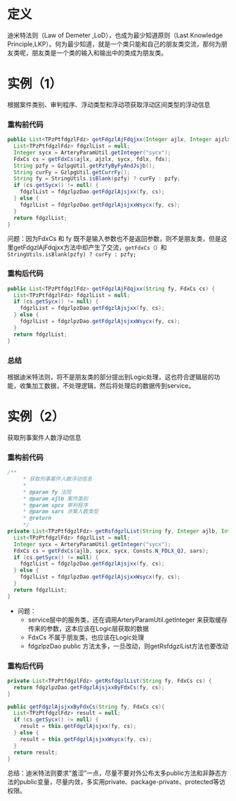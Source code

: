 # 定义
迪米特法则（Law of Demeter ,LoD），也成为最少知道原则（Last Knowledge Principle,LKP）。何为最少知道，就是一个类只能和自己的朋友类交流，那何为朋友类呢，朋友类是一个类的输入和输出中的类成为朋友类。

# 实例（1）
根据案件类别、审判程序、浮动类型和浮动项获取浮动区间类型的浮动信息

### 重构前代码

```java
public List<TPzPtfdgzlFdz> getFdgzlAjFdqjxx(Integer ajlx, Integer ajzlx, Integer fdlx, Integer fdx) {
  List<TPzPtfdgzlFdz> fdgzlList = null;
  Integer sycx = ArteryParamUtil.getInteger("sycx");
  FdxCs cs = getFdxCs(ajlx, ajzlx, sycx, fdlx, fdx);
  String pzfy = GzlpgUtil.getPzfyByFyAndJsjb();
  String curFy = GzlpgUtil.getCurrFy();
  String fy = StringUtils.isBlank(pzfy) ? curFy : pzfy;
  if (cs.getSycx() != null) {
    fdgzlList = fdgzlpzDao.getFdgzlAjsjxx(fy, cs);
  } else {
    fdgzlList = fdgzlpzDao.getFdgzlAjsjxxWsycx(fy, cs);
  }
  return fdgzlList;
}
```

问题：因为FdxCs 和 fy 既不是输入参数也不是返回参数，则不是朋友类，但是这里getFdgzlAjFdqjxx方法中却产生了交流，`getFdxCs（）`和`StringUtils.isBlank(pzfy) ? curFy : pzfy;`

### 重构后代码

```java
public List<TPzPtfdgzlFdz> getFdgzlAjFdqjxx(String fy, FdxCs cs) {
  List<TPzPtfdgzlFdz> fdgzlList = null;
  if (cs.getSycx() != null) {
    fdgzlList = fdgzlpzDao.getFdgzlAjsjxx(fy, cs);
  } else {
    fdgzlList = fdgzlpzDao.getFdgzlAjsjxxWsycx(fy, cs);
  }
  return fdgzlList;
}
```

### 总结 

根据迪米特法则，将不是朋友类的部分提出到Logic处理，这也符合逻辑层的功能，收集加工数据，不处理逻辑，然后将处理后的数据传到service。

# 实例（2）

获取刑事案件人数浮动信息

### 重构前代码

````java
/**
     * 获取刑事案件人数浮动信息
     * 
     * @param fy 法院
     * @param ajlb 案件类别
     * @param spcx 审判程序
     * @param sars 涉案人数类型
     * @return
     */
private List<TPzPtfdgzlFdz> getRsfdgzlList(String fy, Integer ajlb, Integer spcx, Integer sars) {
  List<TPzPtfdgzlFdz> fdgzlList = null;
  Integer sycx = ArteryParamUtil.getInteger("sycx");
  FdxCs cs = getFdxCs(ajlb, spcx, sycx, Consts.N_FDLX_QJ, sars);
  if (cs.getSycx() != null) {
    fdgzlList = fdgzlpzDao.getFdgzlAjsjxx(fy, cs);
  } else {
    fdgzlList = fdgzlpzDao.getFdgzlAjsjxxWsycx(fy, cs);
  }
  return fdgzlList;
}
````

- 问题：
  - service层中的服务类，还在调用ArteryParamUtil.getInteger 来获取缓存传来的参数，这本应该在Logic层获取的数据
  - FdxCs 不属于朋友类，也应该在Logic处理
  - fdgzlpzDao public 方法太多，一旦改动，则getRsfdgzlList方法也要改动

### 重构后代码

````java
private List<TPzPtfdgzlFdz> getRsfdgzlList(String fy, FdxCs cs) {
  return fdgzlpzDao.getFdgzlAjsjxxByFdxCs(fy, cs);
}
````

````java
public getFdgzlAjsjxxByFdxCs(String fy, FdxCs cs){
  List<TPzPtfdgzlFdz> result = null;
  if (cs.getSycx() != null) {
    result = this.getFdgzlAjsjxx(fy, cs);
  } else {
    result = this.getFdgzlAjsjxxWsycx(fy, cs);
  }
  return result;
}
````

总结：迪米特法则要求“羞涩”一点，尽量不要对外公布太多public方法和非静态方法的public变量，尽量内敛，多实用private、package-private、protected等访权限。